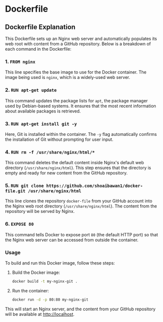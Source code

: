# Dockerfile

## Dockerfile Explanation

This Dockerfile sets up an Nginx web server and automatically populates its web root with content from a GitHub repository. Below is a breakdown of each command in the Dockerfile:

### 1. `FROM nginx`
This line specifies the base image to use for the Docker container. The image being used is `nginx`, which is a widely-used web server.

### 2. `RUN apt-get update`
This command updates the package lists for `apt`, the package manager used by Debian-based systems. It ensures that the most recent information about available packages is retrieved.

### 3. `RUN apt-get install git -y`
Here, Git is installed within the container. The `-y` flag automatically confirms the installation of Git without prompting for user input.

### 4. `RUN rm -f /usr/share/nginx/html/*`
This command deletes the default content inside Nginx's default web directory (`/usr/share/nginx/html`). This step ensures that the directory is empty and ready for new content from the GitHub repository.

### 5. `RUN git clone https://github.com/shoaibawan1/docker-file.git /usr/share/nginx/html`
This line clones the repository `docker-file` from your GitHub account into the Nginx web root directory (`/usr/share/nginx/html`). The content from the repository will be served by Nginx.

### 6. `EXPOSE 80`
This command tells Docker to expose port `80` (the default HTTP port) so that the Nginx web server can be accessed from outside the container.

### Usage

To build and run this Docker image, follow these steps:

1. Build the Docker image:
   ```bash
   docker build -t my-nginx-git .
   ```

2. Run the container:
   ```bash
   docker run -d -p 80:80 my-nginx-git
   ```

This will start an Nginx server, and the content from your GitHub repository will be available at [http://localhost](http://localhost).
